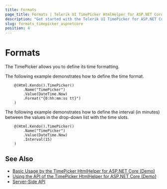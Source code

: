 ```yaml
---
title: Formats
page_title: Formats | Telerik UI TimePicker HtmlHelper for ASP.NET Core
description: "Get started with the Telerik UI TimePicker for ASP.NET Core and learn how to define the time format of the HTML Helper."
slug: formats_timepicker_aspnetcore
position: 4
---
```


# Formats

The TimePicker allows you to define its time formatting.

The following example demonstrates how to define the time format.

```
    @(Html.Kendo().TimePicker()
        .Name("TimePicker")
        .Value(DateTime.Now)
        .Format("{0:hh:mm:ss tt}")
    )
```

The following example demonstrates how to define the interval (in minutes) between the values in the drop-down list with the time slots.

```
    @(Html.Kendo().TimePicker()
        .Name("TimePicker")
        .Value(DateTime.Now)
        .Interval(15)
    )
```

## See Also

* [Basic Usage by the TimePicker HtmlHelper for ASP.NET Core (Demo)](https://demos.telerik.com/aspnet-core/timepicker)
* [Using the API of the TimePicker HtmlHelper for ASP.NET Core (Demo)](https://demos.telerik.com/aspnet-core/timepicker/api)
* [Server-Side API](/api/timepicker)
